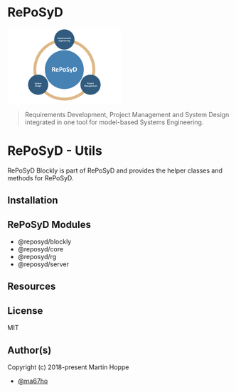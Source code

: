 # RePoSyD

![RePoSyD logo](./doc/reposyd-shadow-sm.png "Title")

> Requirements Development, Project Management and System Design integrated in one tool for model-based Systems Engineering.

# RePoSyD - Utils

RePoSyD Blockly is part of RePoSyD and provides the helper classes and methods for RePoSyD.

## Installation


## RePoSyD Modules

- @reposyd/blockly
- @reposyd/core
- @reposyd/rg
- @reposyd/server

## Resources

## License

MIT

## Author(s)

Copyright (c) 2018-present Martin Hoppe

- [@ma67ho](https://github.com/ma67ho)
